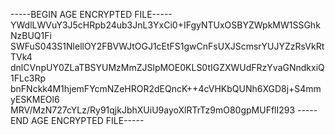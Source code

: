 -----BEGIN AGE ENCRYPTED FILE-----
YWdlLWVuY3J5cHRpb24ub3JnL3YxCi0+IFgyNTUxOSBYZWpkMW1SSGhkNzBUQ1Fi
SWFuS043S1NlellOY2FBVWJtOGJ1cEtFS1gwCnFsUXJScmsrYUJYZzRsVkRtTVk4
dnlCVnpUY0ZLaTBSYUMzMmZJSlpMOE0KLS0tIGZXWUdFRzYvaGNndkxiQ1FLc3Rp
bnFNckk4M1hjemFYcmNZeHROR2dEQncK++4cVHKbQUNh6XGD8j+S4mmyESKMEOl6
MRV/MzN727cYLz/Ry91qjkJbhXUiU9ayoXlRTrTz9mO80gpMUFflI293
-----END AGE ENCRYPTED FILE-----
